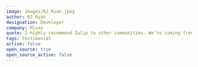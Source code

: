 ```yaml
---
image: images/RJ_Ryan.jpeg
author: RJ Ryan
designation: Developer
company: Mixxx
quote: I highly recommend Zulip to other communities. We’re coming from Freenode as our only real-time communication so the difference is night and day. Slack is a no-go for many due to not being FLOSS, and I’m concerned about vendor lock-in if they were to stop being so generous. Slack’s threading model is much worse than Zulip’s IMO. The streams/topics flow is an incredibly intuitive way to keep track of everything that is going on.
tags: testimonial
active: false
open_source: true
open_source_active: false
---
```

